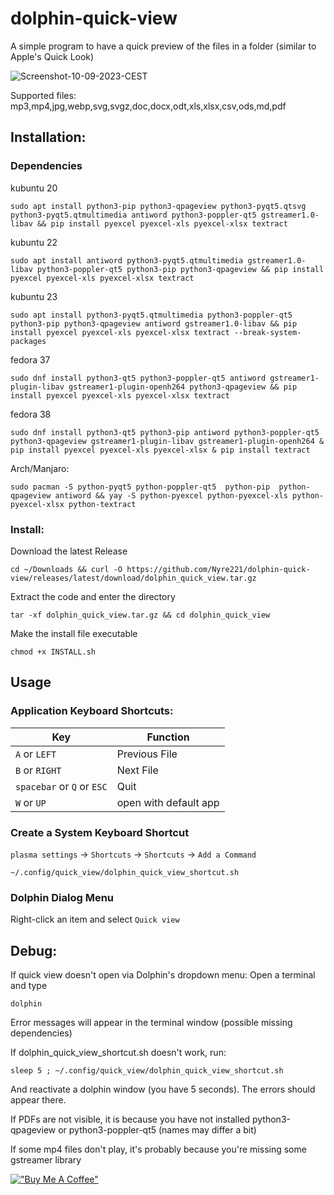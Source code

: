 # dolphin-quick-view

A simple program to have a quick preview of the files in a folder (similar to Apple's Quick Look)

![Screenshot-10-09-2023-CEST](https://github.com/Nyre221/dolphin-quick-view/assets/104171042/38bfe4e8-80da-4634-98d9-00a0f2a8c1ad)

Supported files: mp3,mp4,jpg,webp,svg,svgz,doc,docx,odt,xls,xlsx,csv,ods,md,pdf

## Installation:
### Dependencies

kubuntu 20
``` 
sudo apt install python3-pip python3-qpageview python3-pyqt5.qtsvg  python3-pyqt5.qtmultimedia antiword python3-poppler-qt5 gstreamer1.0-libav && pip install pyexcel pyexcel-xls pyexcel-xlsx textract
 ```

kubuntu 22
```
sudo apt install antiword python3-pyqt5.qtmultimedia gstreamer1.0-libav python3-poppler-qt5 python3-pip python3-qpageview && pip install pyexcel pyexcel-xls pyexcel-xlsx textract
```

kubuntu 23
```
sudo apt install python3-pyqt5.qtmultimedia python3-poppler-qt5 python3-pip python3-qpageview antiword gstreamer1.0-libav && pip install pyexcel pyexcel-xls pyexcel-xlsx textract --break-system-packages
```

fedora 37
```
sudo dnf install python3-qt5 python3-poppler-qt5 antiword gstreamer1-plugin-libav gstreamer1-plugin-openh264 python3-qpageview && pip install pyexcel pyexcel-xls pyexcel-xlsx textract
```

fedora 38
```
sudo dnf install python3-qt5 python3-pip antiword python3-poppler-qt5 python3-qpageview gstreamer1-plugin-libav gstreamer1-plugin-openh264 & pip install pyexcel pyexcel-xls pyexcel-xlsx & pip install textract
```

Arch/Manjaro:
```
sudo pacman -S python-pyqt5 python-poppler-qt5  python-pip  python-qpageview antiword && yay -S python-pyexcel python-pyexcel-xls python-pyexcel-xlsx python-textract
```


### Install:
Download the latest Release
```
cd ~/Downloads && curl -O https://github.com/Nyre221/dolphin-quick-view/releases/latest/download/dolphin_quick_view.tar.gz
```

Extract the code and enter the directory
```
tar -xf dolphin_quick_view.tar.gz && cd dolphin_quick_view
```

Make the install file executable
```
chmod +x INSTALL.sh
```

## Usage
### Application Keyboard Shortcuts:

| Key  | Function |
| ------------- | ------------- |
| `A` or `LEFT`| Previous File  |
| `B` or `RIGHT`  | Next File  |
| `spacebar` or `Q` or `ESC` | Quit |
| `W` or `UP`  | open with default app  |


### Create a System Keyboard Shortcut
`plasma settings` -> `Shortcuts` -> `Shortcuts` -> `Add a Command` 

```
~/.config/quick_view/dolphin_quick_view_shortcut.sh 
```

### Dolphin Dialog Menu
Right-click an item and select `Quick view`


## Debug:
If quick view doesn't open via Dolphin's dropdown menu:
Open a terminal and type 
```
dolphin
``` 
Error messages will appear in the terminal window (possible missing dependencies)

If dolphin_quick_view_shortcut.sh doesn't work, run: 
```
sleep 5 ; ~/.config/quick_view/dolphin_quick_view_shortcut.sh
```
And reactivate a dolphin window (you have 5 seconds).
The errors should appear there.

If PDFs are not visible, it is because you have not installed python3-qpageview or python3-poppler-qt5 (names may differ a bit)

If some mp4 files don't play, it's probably because you're missing some gstreamer library

[!["Buy Me A Coffee"](https://www.buymeacoffee.com/assets/img/custom_images/orange_img.png)](https://www.paypal.com/donate/?hosted_button_id=J7QU55MMUP4G4)
